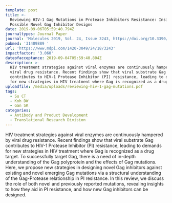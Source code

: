 ```yaml
---
template: post
title: >-
  Reviewing HIV-1 Gag Mutations in Protease Inhibitors Resistance: Insights for
  Possible Novel Gag Inhibitor Designs 
date: 2019-09-06T05:59:40.794Z
journaltypes: Journal Paper
journal: 'Molecules 2019, Vol. 24, Issue 3243, https://doi.org/10.3390/molecules24183243'
pubmed: '31489889 '
url: 'https://www.mdpi.com/1420-3049/24/18/3243'
impactfactor: '3.060'
dateofacceptance: 2019-09-04T05:59:40.804Z
description: >-
  HIV treatment strategies against viral enzymes are continuously hampered by
  viral drug resistance. Recent findings show that viral substrate Gag
  contributes to HIV-1 Protease Inhibitor (PI) resistance, leading to demands
  for new strategies in HIV treatment where Gag is recognized as a drug target.
uploadfile: /media/uploads/reviewing-hiv-1-gag-mutations.pdf
tags:
  - Su CT
  - Koh DW
  - Gan SK
categories:
  - Antibody and Product Development
  - Translational Research Division
---
```

HIV treatment strategies against viral enzymes are continuously hampered by viral drug resistance. Recent findings show that viral substrate Gag contributes to HIV-1 Protease Inhibitor (PI) resistance, leading to demands for new strategies in HIV treatment where Gag is recognized as a drug target. To successfully target Gag, there is a need of in-depth understanding of the Gag polyprotein and the effects of Gag mutations. Here, we propose new strategies in designing novel Gag inhibitors against existing and novel emerging Gag mutations via a structural understanding of the Gag-Protease relationship in PI resistance. In this review, we discuss the role of both novel and previously reported mutations, revealing insights to how they aid in PI resistance, and how new Gag inhibitors can be designed.
